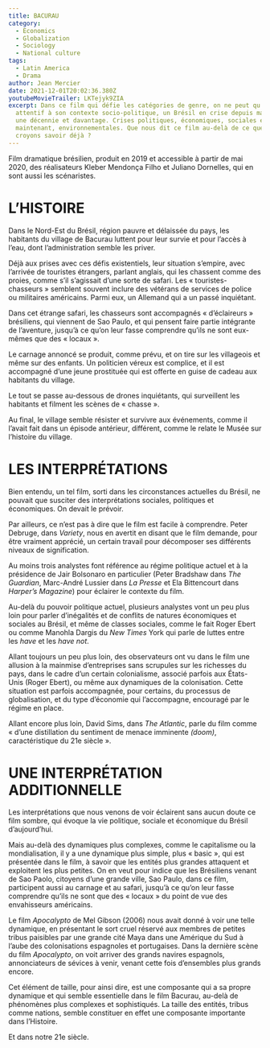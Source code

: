```yaml
---
title: BACURAU
category:
  - Economics
  - Globalization
  - Sociology
  - National culture
tags:
  - Latin America
  - Drama
author: Jean Mercier
date: 2021-12-01T20:02:36.380Z
youtubeMovieTrailer: LKTejyk9ZIA
excerpt: Dans ce film qui défie les catégories de genre, on ne peut qu’être
  attentif à son contexte socio-politique, un Brésil en crise depuis maintenant
  une décennie et davantage. Crises politiques, économiques, sociales et,
  maintenant, environnementales. Que nous dit ce film au-delà de ce que nous
  croyons savoir déjà ?
---
```

Film dramatique brésilien, produit en 2019 et accessible à partir de mai 2020, des réalisateurs Kleber Mendonça Filho et Juliano Dornelles, qui en sont aussi les scénaristes.

# L’HISTOIRE

Dans le Nord-Est du Brésil, région pauvre et délaissée du pays, les habitants du village de Bacurau luttent pour leur survie et pour l’accès à l’eau, dont l’administration semble les priver.

Déjà aux prises avec ces défis existentiels, leur situation s’empire, avec l’arrivée de touristes étrangers, parlant anglais, qui les chassent comme des proies, comme s’il s’agissait d’une sorte de safari. Les « touristes-chasseurs » semblent souvent inclure des vétérans de services de police ou militaires américains. Parmi eux, un Allemand qui a un passé inquiétant.

Dans cet étrange safari, les chasseurs sont accompagnés « d’éclaireurs » brésiliens, qui viennent de Sao Paulo, et qui pensent faire partie intégrante de l’aventure, jusqu’à ce qu’on leur fasse comprendre qu’ils ne sont eux-mêmes que des « locaux ».

Le carnage annoncé se produit, comme prévu, et on tire sur les villageois et même sur des enfants. Un politicien véreux est complice, et il est accompagné d’une jeune prostituée qui est offerte en guise de cadeau aux habitants du village.

Le tout se passe au-dessous de drones inquiétants, qui surveillent les habitants et filment les scènes de « chasse ».

Au final, le village semble résister et survivre aux événements, comme il l’avait fait dans un épisode antérieur, différent, comme le relate le Musée sur l’histoire du village.

# LES INTERPRÉTATIONS

Bien entendu, un tel film, sorti dans les circonstances actuelles du Brésil, ne pouvait que susciter des interprétations sociales, politiques et économiques. On devait le prévoir.

Par ailleurs, ce n’est pas à dire que le film est facile à comprendre. Peter Debruge, dans *Variety*, nous en avertit en disant que le film demande, pour être vraiment apprécié, un certain travail pour décomposer ses différents niveaux de signification.

Au moins trois analystes font référence au régime politique actuel et à la présidence de Jair Bolsonaro en particulier (Peter Bradshaw dans *The Guardian*, Marc-André Lussier dans *La Presse* et Ela Bittencourt dans *Harper’s Magazine*) pour éclairer le contexte du film.

Au-delà du pouvoir politique actuel, plusieurs analystes vont un peu plus loin pour parler d’inégalités et de conflits de natures économiques et sociales au Brésil, et même de classes sociales, comme le fait Roger Ebert ou comme Manohla Dargis du *New Times* York qui parle de luttes entre les *have* et les *have not*.

Allant toujours un peu plus loin, des observateurs ont vu dans le film une allusion à la mainmise d’entreprises sans scrupules sur les richesses du pays, dans le cadre d’un certain colonialisme, associé parfois aux États-Unis (Roger Ebert), ou même aux dynamiques de la colonisation. Cette situation est parfois accompagnée, pour certains, du processus de globalisation, et du type d’économie qui l’accompagne, encouragé par le régime en place.

Allant encore plus loin, David Sims, dans *The Atlantic*, parle du film comme « d’une distillation du sentiment de menace imminente *(doom)*, caractéristique du 21e siècle ».

# UNE INTERPRÉTATION ADDITIONNELLE

Les interprétations que nous venons de voir éclairent sans aucun doute ce film sombre, qui évoque la vie politique, sociale et économique du Brésil d’aujourd’hui.

Mais au-delà des dynamiques plus complexes, comme le capitalisme ou la mondialisation, il y a une dynamique plus simple, plus « basic », qui est présentée dans le film, à savoir que les entités plus grandes attaquent et exploitent les plus petites. On en veut pour indice que les Brésiliens venant de Sao Paolo, citoyens d’une grande ville, Sao Paulo, dans ce film, participent aussi au carnage et au safari, jusqu’à ce qu’on leur fasse comprendre qu’ils ne sont que des « locaux » du point de vue des envahisseurs américains.

Le film *Apocalypto* de Mel Gibson (2006) nous avait donné à voir une telle dynamique, en présentant le sort cruel réservé aux membres de petites tribus paisibles par une grande cité Maya dans une Amérique du Sud à l’aube des colonisations espagnoles et portugaises. Dans la dernière scène du film *Apocalypto*, on voit arriver des grands navires espagnols, annonciateurs de sévices à venir, venant cette fois d’ensembles plus grands encore.

Cet élément de taille, pour ainsi dire, est une composante qui a sa propre dynamique et qui semble essentielle dans le film Bacurau, au-delà de phénomènes plus complexes et sophistiqués. La taille des entités, tribus comme nations, semble constituer en effet une composante importante dans l’Histoire.

Et dans notre 21e siècle.